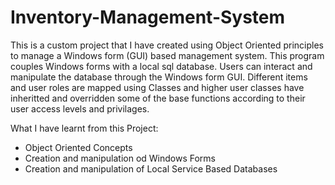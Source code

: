 # Inventory-Management-System
This is a custom project that I have created using Object Oriented principles to manage a Windows form (GUI) based management system.
This program couples Windows forms with a local sql database. 
Users can interact and manipulate the database through the Windows form GUI. 
Different items and user roles are mapped using Classes and higher user classes have inheritted and overridden some of the base functions according to their user access levels and privilages.

What I have learnt from this Project:
* Object Oriented Concepts 
* Creation and manipulation od Windows Forms
* Creation and manipulation of Local Service Based Databases
